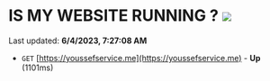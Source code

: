# IS MY WEBSITE RUNNING ? [![](https://img.shields.io/static/v1?label=Sponsor&message=%E2%9D%A4&logo=GitHub&color=%23fe8e86)](https://github.com/sponsors/<username>)

Last updated: **6/4/2023, 7:27:08 AM**

- `GET` [https://youssefservice.me](https://youssefservice.me) - **Up** (1101ms)

